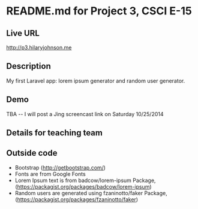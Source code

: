 # README.md for Project 3, CSCI E-15 

## Live URL
<http://p3.hilaryjohnson.me>

## Description
My first Laravel app: lorem ipsum generator and random user generator.

## Demo
TBA -- I will post a Jing screencast link on Saturday 10/25/2014

## Details for teaching team


## Outside code
* Bootstrap (http://getbootstrap.com/)
* Fonts are from Google Fonts
* Lorem Ipsum text is from badcow/lorem-ipsum Package, (https://packagist.org/packages/badcow/lorem-ipsum)
* Random users are generated using fzaninotto/faker Package, (https://packagist.org/packages/fzaninotto/faker)

